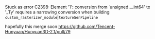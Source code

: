 Stuck as error C2398: Element '1': conversion from 'unsigned __int64' to '_Ty' requires a narrowing conversion when building `custom_rasterizer_module`|`textureGenPipeline`

hopefully this merge soon https://github.com/Tencent-Hunyuan/Hunyuan3D-2.1/pull/79
